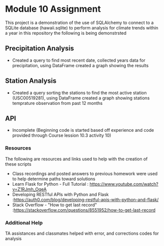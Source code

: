 # Module 10 Assignment
This project is a demonstration of the use of SQLAlchemy to connect to a SQLite database (hawaii.sqlite) to perform analysis for climate trends within a year in this repository the following is being demonstrsted

## Precipitation Analysis
 - Created a query to find most recent date, collected years data for precipitation, using DataFrame created a graph showing the results

## Station Analysis
 - Created a query sorting the stations  to find the most active station (USC00519281), using DataFrame created a graph showing stations temprature observation from past 12 months

## API 
- Incomplete (Beginning code is started based off experience and code provided through Course lession 10.3 activity 10)

### Resources
The following are resources and links used to help with the creation of these scripts
 -  Class recordings and posted answers to previous homework were used to help determine paths toward solutions
 -  Learn Flask for Python - Full Tutorial : https://www.youtube.com/watch?v=Z1RJmh_OqeA
 -  Developing RESTful APIs with Python and Flask :https://auth0.com/blog/developing-restful-apis-with-python-and-flask/
 -  Stack Overflow - "How to get last record" :https://stackoverflow.com/questions/8551952/how-to-get-last-record

### Additional Help 
TA assistances and classmates helped with error, and corrections codes for analysis 

